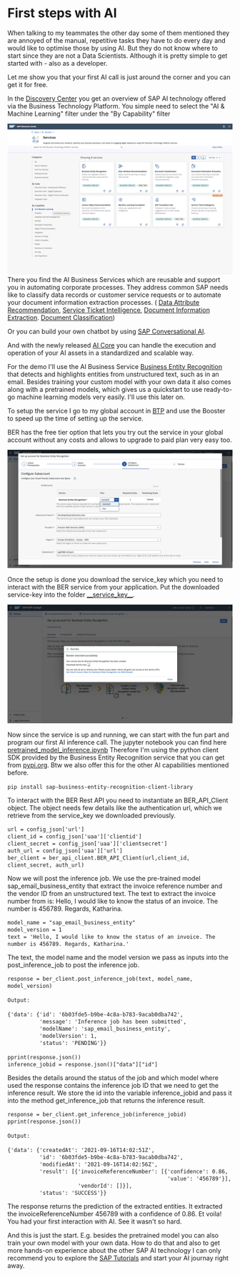 # First steps with AI

When talking to my teammates the other day some of them mentioned they are annoyed of the manual, repetitive tasks they have to do every day and would like to optimise those by using AI. But they do not know where to start since they are not a Data Scientists. Although it is pretty simple to get started with - also as a developer.

Let me show you that your first AI call is just around the corner and you can get it for free.

In the [Discovery Center](https://discovery-center.cloud.sap/viewServices?category=all) you get an overview of SAP AI technology offered via the Business Technology Platform. You simple need to select the "AI & Machine Learning" filter under the "By Capability" filter

![DiscoAI](disco_ai.png)
There  you find the AI Business Services which are reusable and support you in automating corporate processes. They address common SAP needs like to classify data records or customer service requests or to automate your document information extraction processes. ( [Data Attribute Recommendation](https://discovery-center.cloud.sap/serviceCatalog/data-attribute-recommendation?region=europe(frankfurt)), [Service Ticket Intelligence](https://discovery-center.cloud.sap/serviceCatalog/service-ticket-intelligence?region=all), [Document Information Extraction](https://discovery-center.cloud.sap/serviceCatalog/document-information-extraction?service_plan=blocks-of-100-records&region=all). [Document Classification](https://discovery-center.cloud.sap/serviceCatalog/document-classification?region=europe(frankfurt)))

Or you can build your own chatbot by using [SAP Conversational AI](https://discovery-center.cloud.sap/serviceCatalog/conversational-ai?region=europe(frankfurt)).

And with the newly released [AI Core](https://discovery-center.cloud.sap/serviceCatalog/sap-ai-core?service_plan=standard&region=europe(frankfurt)) you can handle the execution and operation of your AI assets in a standardized and scalable way.

For the demo I'll use the AI Business Service [Business Entity Recognition](https://discovery-center.cloud.sap/serviceCatalog/business-entity-recognition?region=all) that detects and highlights entities from unstructured text, such as in an email.
Besides training your custom model with your own data it also comes along with a pretrained models, which gives us a quickstart to use ready-to-go machine learning models very easily. I'll use this later on.

To setup the service I go to my global account in [BTP](https://cockpit.eu10.hana.ondemand.com/cockpit/#/globalaccount/41e745dc-a635-4ad4-85c3-502f71eda7f1/accountModel&//?section=SubaccountsSection&view=TilesView) and use the Booster to speed up the time of setting up the service.

BER has the free tier option that lets you try out the service in your global account without any costs and allows to upgrade to paid plan very easy too.

![BTP_BER_Free](btp_ber_freeplan.png)

Once the setup is done you download the service_key which you need to interact with the BER service from your application. Put the downloaded service-key into the folder [\_\_service_key\_\_](__service_key__).

![service_key](service_key.png)

Now since the service is up and running, we can start with the fun part and program our first AI inference call. The jupyter notebook you can find here [pretrained_model_inference.ipynb](pretrained_model_inference.ipynb) 
Therefore I'm using the python client SDK provided by the Business Entity Recognition service that you can get from [pypi.org](https://pypi.org/project/sap-business-entity-recognition-client-library/#description). Btw we also offer this for the other AI capabilities mentioned before.

`pip install sap-business-entity-recognition-client-library`

To interact with the BER Rest API you need to instantiate an BER_API_Client object. The object needs few details like  the authentication url, which we retrieve from the service_key we downloaded previously.

```
url = config_json['url']
client_id = config_json['uaa']['clientid']
client_secret = config_json['uaa']['clientsecret']
auth_url = config_json['uaa']['url']
ber_client = ber_api_client.BER_API_Client(url,client_id, client_secret, auth_url)
```

Now we will post the inference job. We use the pre-trained model sap_email_business_entity that extract the invoice reference number and the vendor ID from an unstructured text.
The text to extract the invoice number from is: Hello, I would like to know the status of an invoice. The number is 456789. Regards, Katharina.

```
model_name = "sap_email_business_entity"
model_version = 1
text = 'Hello, I would like to know the status of an invoice. The number is 456789. Regards, Katharina.'
```

The text, the model name and the model version we pass as inputs into the post\_inference\_job to post the inference job.


```
response = ber_client.post_inference_job(text, model_name, model_version)

Output:

{'data': {'id': '6b03fde5-b9be-4c8a-b783-9acab0dba742',
          'message': 'Inference job has been submitted',
          'modelName': 'sap_email_business_entity',
          'modelVersion': 1,
          'status': 'PENDING'}}

pprint(response.json())
inference_jobid = response.json()["data"]["id"]

```
Besides the details around the status of the job and which model where used the response contains the inference job ID that we need to get the inference result. We store the id into the variable inference_jobid and pass it into the method get_inference_job that returns the inference result.


```
response = ber_client.get_inference_job(inference_jobid)
pprint(response.json())

Output:

{'data': {'createdAt': '2021-09-16T14:02:51Z',
          'id': '6b03fde5-b9be-4c8a-b783-9acab0dba742',
          'modifiedAt': '2021-09-16T14:02:56Z',
          'result': [{'invoiceReferenceNumber': [{'confidence': 0.86,
                                                  'value': '456789'}],
                      'vendorId': []}],
          'status': 'SUCCESS'}}
```
The response returns the prediction of the extracted entities. It extracted the invoiceReferenceNumber 456789 with a confidence of 0.86. Et voila! You had your first interaction with AI. See it wasn't so hard.

And this is just the start. E.g. besides the pretrained model you can also train your own model with your own data. How to do that and also to get more hands-on experience about the other SAP AI technology I can only recommend you to explore the [SAP Tutorials](https://developers.sap.com/tutorial-navigator.html?tag=topic%3Atechnology-development%2Fartificial-intelligence) and start your AI journay right away.



